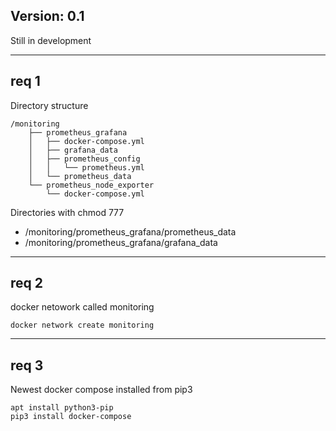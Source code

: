 ## Version: 0.1
Still in development

-----------
## req 1

Directory structure

```
/monitoring
    ├── prometheus_grafana
    │   ├── docker-compose.yml
    │   ├── grafana_data
    │   ├── prometheus_config
    │   │   └── prometheus.yml
    │   └── prometheus_data
    └── prometheus_node_exporter
        └── docker-compose.yml

```

Directories with chmod 777
- /monitoring/prometheus_grafana/prometheus_data
- /monitoring/prometheus_grafana/grafana_data

-----------
## req 2
docker netowork called monitoring

```
docker network create monitoring
```
---------
## req 3
Newest docker compose installed from pip3
```
apt install python3-pip
pip3 install docker-compose
```